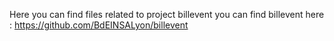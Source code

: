 Here you can find files related to project billevent
you can find billevent here : https://github.com/BdEINSALyon/billevent
